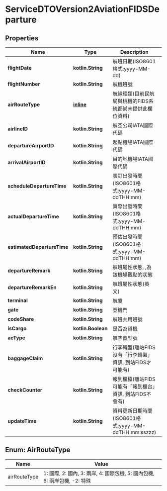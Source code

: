
# ServiceDTOVersion2AviationFIDSDeparture

## Properties
Name | Type | Description | Notes
------------ | ------------- | ------------- | -------------
**flightDate** | **kotlin.String** | 航班日期(ISO8601格式:yyyy-MM-dd) | 
**flightNumber** | **kotlin.String** | 航機班號 | 
**airRouteType** | [**inline**](#AirRouteTypeEnum) | 航線種類(目前民航局與桃機的FIDS系統都尚未提供此欄位資料) |  [optional]
**airlineID** | **kotlin.String** | 航空公司IATA國際代碼 | 
**departureAirportID** | **kotlin.String** | 起點機場IATA國際代碼 | 
**arrivalAirportID** | **kotlin.String** | 目的地機場IATA國際代碼 | 
**scheduleDepartureTime** | **kotlin.String** | 表訂出發時間(ISO8601格式:yyyy-MM-ddTHH:mm) |  [optional]
**actualDepartureTime** | **kotlin.String** | 實際出發時間(ISO8601格式:yyyy-MM-ddTHH:mm) |  [optional]
**estimatedDepartureTime** | **kotlin.String** | 預估出發時間(ISO8601格式:yyyy-MM-ddTHH:mm) |  [optional]
**departureRemark** | **kotlin.String** | 航班屬性狀態, ,為該機場觀點的狀態 |  [optional]
**departureRemarkEn** | **kotlin.String** | 航班屬性狀態(英文) |  [optional]
**terminal** | **kotlin.String** | 航廈 |  [optional]
**gate** | **kotlin.String** | 登機門 |  [optional]
**codeShare** | **kotlin.String** | 航班共用班號 |  [optional]
**isCargo** | **kotlin.Boolean** | 是否為貨機 |  [optional]
**acType** | **kotlin.String** | 航空器型號 |  [optional]
**baggageClaim** | **kotlin.String** | 行李轉盤(離站FIDS沒有「行李轉盤」資訊, 到站FIDS才可能有) |  [optional]
**checkCounter** | **kotlin.String** | 報到櫃檯(離站FIDS可能有「報到櫃台」資訊, 到站FIDS不會有) |  [optional]
**updateTime** | **kotlin.String** | 資料更新日期時間(ISO8601格式:yyyy-MM-ddTHH:mm:sszzz) | 


<a name="AirRouteTypeEnum"></a>
## Enum: AirRouteType
Name | Value
---- | -----
airRouteType | 1: 國際, 2: 國內, 3: 兩岸, 4: 國際包機, 5: 國內包機, 6: 兩岸包機, -2: 特殊



